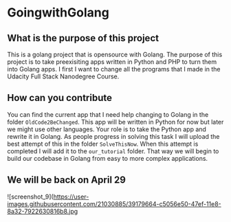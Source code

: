 # GoingwithGolang

## What is the purpose of this project
This is a golang project that is opensource with Golang.  The purpose of this project is to take preexisiting apps written in Python and PHP to turn them into Golang apps.  I first I want to change all the programs that I made in the Udacity Full Stack Nanodegree Course.  


## How can you contribute
You can find the current app that I need help changing to Golang in the folder `OldCode2BeChanged`.  This app will be written in Python for now but later we might use other languages.  Your role is to take the Python app and rewrite it in Golang.  As people progress in solving this task I will upload the best attempt of this in the folder `SolveThisNow`.  When this attempt is completed I will add it to the `our_tutorial` folder.  That way we will begin to build our codebase in Golang from easy to more complex applications.

## We will be back on April 29
![screenshot_9](https://user-images.githubusercontent.com/21030885/39179664-c5056e50-47ef-11e8-8a32-7922630816b8.jpg
